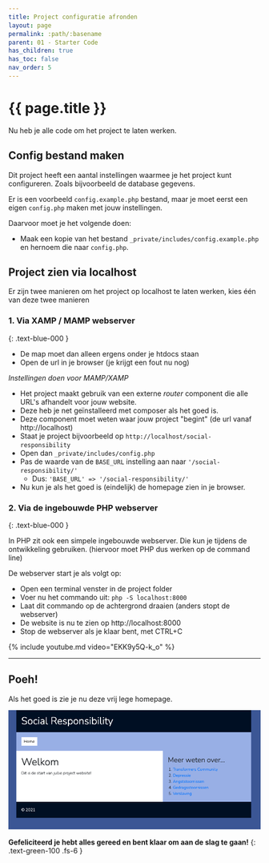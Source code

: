 ```yaml
---
title: Project configuratie afronden
layout: page
permalink: :path/:basename
parent: 01 - Starter Code
has_children: true
has_toc: false
nav_order: 5
---
```


# {{ page.title }}

Nu heb je alle code om het project te laten werken.

## Config bestand maken
Dit project heeft een aantal instellingen waarmee je het project kunt configureren. Zoals bijvoorbeeld de database gegevens.

Er is een voorbeeld `config.example.php` bestand, maar je moet eerst een eigen `config.php` maken met jouw instellingen.

Daarvoor moet je het volgende doen:
- Maak een kopie van het bestand `_private/includes/config.example.php` en hernoem die naar `config.php`.


## Project zien via localhost

Er zijn twee manieren om het project op localhost te laten werken, kies één van deze twee manieren

### 1. Via XAMP / MAMP webserver
{: .text-blue-000 }

- De map moet dan alleen ergens onder je htdocs staan
- Open de url in je browser (je krijgt een fout nu nog)

*Instellingen doen voor MAMP/XAMP*

- Het project maakt gebruik van een externe *router* component die alle URL's afhandelt voor jouw website.
- Deze heb je net geïnstalleerd met composer als het goed is.
- Deze component moet weten waar jouw project "begint" (de url vanaf http://localhost)
- Staat je project bijvoorbeeld op `http://localhost/social-responsibility`
- Open dan `_private/includes/config.php`
- Pas de waarde van de `BASE_URL` instelling aan naar `'/social-responsibility/'`
    - Dus: `'BASE_URL' => '/social-responsibility/'`
- Nu kun je als het goed is (eindelijk) de homepage zien in je browser.

### 2. Via de ingebouwde PHP webserver
{: .text-blue-000 }

In PHP zit ook een simpele ingebouwde webserver. Die kun je tijdens de ontwikkeling gebruiken.
(hiervoor moet PHP dus werken op de command line)

De webserver start je als volgt op:

- Open een terminal venster in de project folder
- Voer nu het commando uit: `php -S localhost:8000`
- Laat dit commando op de achtergrond draaien (anders stopt de webserver)
- De website is nu te zien op http://localhost:8000
- Stop de webserver als je klaar bent, met CTRL+C

{% include youtube.md video="EKK9y5Q-k_o" %}

---
## Poeh!

Als het goed is zie je nu deze vrij lege homepage.

![Homepage](images/homepage-voorbeeld.png)


**Gefeliciteerd je hebt alles gereed en bent klaar om aan de slag te gaan!**
{: .text-green-100 .fs-6 }


